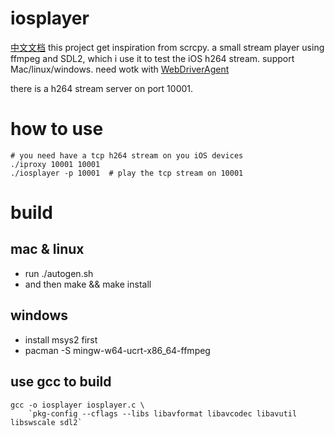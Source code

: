 # iosplayer
[中文文档](README_CN.md)
this project get inspiration from scrcpy.
a small stream player using ffmpeg and SDL2, which i use it to test the iOS h264 stream. support Mac/linux/windows.
need wotk with [WebDriverAgent](https://github.com/liu6x6/WebDriverAgent)

there is a h264 stream server on port 10001. 


# how to use
```
# you need have a tcp h264 stream on you iOS devices
./iproxy 10001 10001
./iosplayer -p 10001  # play the tcp stream on 10001
```

# build
## mac & linux
* run ./autogen.sh
* and then make && make install

## windows
* install msys2 first
* pacman -S mingw-w64-ucrt-x86_64-ffmpeg


## use gcc to build
```
gcc -o iosplayer iosplayer.c \
    `pkg-config --cflags --libs libavformat libavcodec libavutil libswscale sdl2`

```
